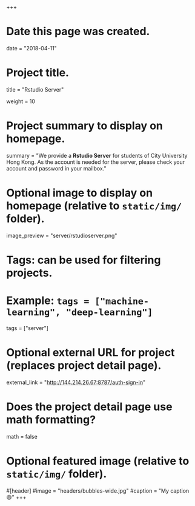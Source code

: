 +++
# Date this page was created.
date = "2018-04-11"

# Project title.
title = "Rstudio Server"

weight = 10
# Project summary to display on homepage.
summary = "We provide a **Rstudio Server** for students of City University Hong Kong. As the account is needed for the server, please check your account and password in your mailbox."

# Optional image to display on homepage (relative to `static/img/` folder).
image_preview = "server/rstudioserver.png"

# Tags: can be used for filtering projects.
# Example: `tags = ["machine-learning", "deep-learning"]`
tags = ["server"]

# Optional external URL for project (replaces project detail page).
external_link = "http://144.214.26.67:8787/auth-sign-in"

# Does the project detail page use math formatting?
math = false

# Optional featured image (relative to `static/img/` folder).
#[header]
#image = "headers/bubbles-wide.jpg"
#caption = "My caption :smile:"
+++
